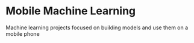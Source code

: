 # Mobile Machine Learning
Machine learning projects focused on building models and use them on a mobile phone
